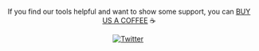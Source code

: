 <div align="center">

 If you find our tools helpful and want to show some support, you can [BUY US A COFFEE](https://www.buymeacoffee.com/dodirseck) ☕

[![Twitter](https://img.shields.io/badge/-@DodirSec?style=for-the-badge&logo=twitter&logoColor=white&label=twitter)](https://twitter.com/DodirSec)&nbsp;

</div>

